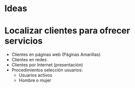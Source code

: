 # Ideas

# Localizar clientes para ofrecer servicios
- Clientes en páginas web (Páginas Amarillas)
- Clientes en redes
- Clientes por Internet (presentación)
- Procedimientos selección usuarios:
  - Usuarios activos
  - Hombre o mujer
